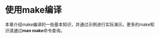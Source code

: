 # 使用make编译<a name="ZH-CN_TOPIC_0229243680"></a>

本章介绍make编译的一些基本知识，并通过示例进行实际演示。更多的make知识请通过**man make**命令查询。



